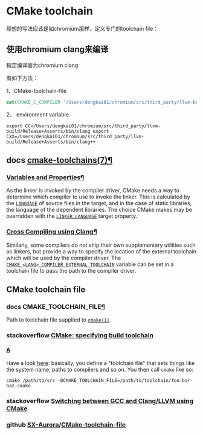 # CMake toolchain

理想的写法应该是如chromium那样，定义专门的toolchain file：



## 使用chromium clang来编译

指定编译器为chromium clang

有如下方法：

1、CMake-toolchain-file

```cmake
set(CMAKE_C_COMPILER "/Users/dengkai01/chromium/src/third_party/llvm-build/Release+Asserts/bin/clang") set(CMAKE_CXX_COMPILER "/Users/dengkai01/chromium/src/third_party/llvm-build/Release+Asserts/bin/clang++")
```



2、 environment variable

```
export CC=/Users/dengkai01/chromium/src/third_party/llvm-build/Release+Asserts/bin/clang export CXX=/Users/dengkai01/chromium/src/third_party/llvm-build/Release+Asserts/bin/clang++
```

## docs [cmake-toolchains(7)](https://cmake.org/cmake/help/latest/manual/cmake-toolchains.7.html#id7)[¶](https://cmake.org/cmake/help/latest/manual/cmake-toolchains.7.html#cmake-toolchains-7)

### [Variables and Properties](https://cmake.org/cmake/help/latest/manual/cmake-toolchains.7.html#id10)[¶](https://cmake.org/cmake/help/latest/manual/cmake-toolchains.7.html#variables-and-properties)

As the linker is invoked by the compiler driver, CMake needs a way to determine which compiler to use to invoke the linker. This is calculated by the [`LANGUAGE`](https://cmake.org/cmake/help/latest/prop_sf/LANGUAGE.html#prop_sf:LANGUAGE) of source files in the target, and in the case of static libraries, the language of the dependent libraries. The choice CMake makes may be overridden with the [`LINKER_LANGUAGE`](https://cmake.org/cmake/help/latest/prop_tgt/LINKER_LANGUAGE.html#prop_tgt:LINKER_LANGUAGE) target property.

### [Cross Compiling using Clang](https://cmake.org/cmake/help/latest/manual/cmake-toolchains.7.html#id15)[¶](https://cmake.org/cmake/help/latest/manual/cmake-toolchains.7.html#cross-compiling-using-clang)

Similarly, some compilers do not ship their own supplementary utilities such as linkers, but provide a way to specify the location of the external toolchain which will be used by the compiler driver. The [`CMAKE_<LANG>_COMPILER_EXTERNAL_TOOLCHAIN`](https://cmake.org/cmake/help/latest/variable/CMAKE_LANG_COMPILER_EXTERNAL_TOOLCHAIN.html#variable:CMAKE__COMPILER_EXTERNAL_TOOLCHAIN) variable can be set in a toolchain file to pass the path to the compiler driver.



## CMake toolchain file

### docs CMAKE_TOOLCHAIN_FILE[¶](https://cmake.org/cmake/help/latest/variable/CMAKE_TOOLCHAIN_FILE.html#cmake-toolchain-file)

Path to toolchain file supplied to [`cmake(1)`](https://cmake.org/cmake/help/latest/manual/cmake.1.html#manual:cmake(1)).



### stackoverflow [CMake: specifying build toolchain](https://stackoverflow.com/questions/5098360/cmake-specifying-build-toolchain)



#### [A](https://stackoverflow.com/a/5099229)

Have a look [here](https://gitlab.kitware.com/cmake/community/wikis/doc/cmake/CrossCompiling): basically, you define a "toolchain file" that sets things like the system name, paths to compilers and so on. You then call `cmake` like so:

```SH]
cmake /path/to/src -DCMAKE_TOOLCHAIN_FILE=/path/to/toolchain/foo-bar-baz.cmake
```

### stackoverflow [Switching between GCC and Clang/LLVM using CMake](https://stackoverflow.com/questions/7031126/switching-between-gcc-and-clang-llvm-using-cmake)





### github [SX-Aurora](https://github.com/SX-Aurora)/**[CMake-toolchain-file](https://github.com/SX-Aurora/CMake-toolchain-file)**

